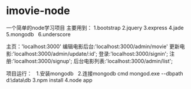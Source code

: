 # imovie-node	
一个简单的node学习项目
主要用到：
   1.bootstrap
   2.jquery
   3.express
   4.jade
   5.mongodb
   6.underscore
	
主页：'localhost:3000'
编辑电影后台:'localhost:3000/admin/movie'
更新电影:'localhost:3000/admin/update/:id';
登录:'localhost:3000/signin';
注册:'localhost:3000/signup';
后台电影列表:'localhost:3000/admin/list';
	
项目运行：
   1.安装mongodb
   2.连接mongodb  cmd   mongod.exe --dbpath d:\data\db
   3.npm install 
   4.node app

